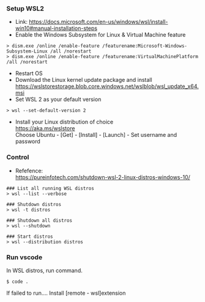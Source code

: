 ### Setup WSL2
- Link: https://docs.microsoft.com/en-us/windows/wsl/install-win10#manual-installation-steps
- Enable the Windows Subsystem for Linux & Virtual Machine feature

~~~
> dism.exe /online /enable-feature /featurename:Microsoft-Windows-Subsystem-Linux /all /norestart
> dism.exe /online /enable-feature /featurename:VirtualMachinePlatform /all /norestart
~~~

- Restart OS
- Download the Linux kernel update package and install<br>
https://wslstorestorage.blob.core.windows.net/wslblob/wsl_update_x64.msi
- Set WSL 2 as your default version

~~~
> wsl --set-default-version 2
~~~

- Install your Linux distribution of choice<br>
https://aka.ms/wslstore<br>
Choose Ubuntu - [Get] - [Install] - [Launch] - Set username and password

### Control
- Refefence:<br>
https://pureinfotech.com/shutdown-wsl-2-linux-distros-windows-10/

~~~
### List all running WSL distros
> wsl --list --verbose

### Shutdown distros
> wsl -t distros

### Shutdown all distros
> wsl --shutdown

### Start distros
> wsl --distribution distros
~~~

### Run vscode
In WSL distros, run command.

~~~
$ code .
~~~

If failed to run....
Install [remote - wsl]extension
